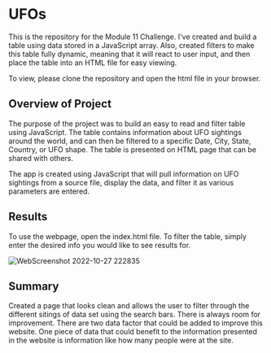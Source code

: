 # UFOs

This is the repository for the Module 11 Challenge. I've created and build a table using data stored in a JavaScript array. Also, created filters to make this table fully dynamic, meaning that it will react to user input, and then place the table into an HTML file for easy viewing.

To view, please clone the repository and open the html file in your browser. 

## Overview of Project

The purpose of the project was to build an easy to read and filter table using JavaScript. 
The table contains information about UFO sightings around the world, and can then be filtered to a specific Date, City, State, Country, or UFO shape. 
The table is presented on HTML page that can be shared with others.

The app is created using JavaScript that will pull information on UFO sightings from a source file, display the data, and filter it as various parameters are entered. 

## Results

To use the webpage, open the index.html file. To filter the table, simply enter the desired info you would like to see results for.

![WebScreenshot 2022-10-27 222835](https://user-images.githubusercontent.com/108438270/198502731-61322625-e3f4-4014-8cf0-c11ad556eae5.png)

## Summary

Created a page that looks clean and allows the user to filter through the different sitings of data set using the search bars. There is always room for improvement. There are two data factor that could be added to improve this website.
One piece of data that could benefit to the information presented in the website is information like how many people were at the site. 
